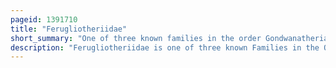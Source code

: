 ```yaml
---
pageid: 1391710
title: "Ferugliotheriidae"
short_summary: "One of three known families in the order Gondwanatheria, an enigmatic group of extinct mammals"
description: "Ferugliotheriidae is one of three known Families in the Order Gondwanatheria, an enigmatic Group of extinct Mammals. Gondwanatheres have been classified as a Group of uncertain Affinities or as Members of the Multituberculata a major extinct mammalian Order. The most known Representative of the Ferugliotheriidae is the genus Ferugliotherium from the late cretaceous Epoch in Argentina. A second Genus, Trapalcotherium, is known from a single Tooth, a first lower Molariform, from a different Late Cretaceous Argentinean Locality. Another Genus known from a single Tooth, Argentodites, was first described as an unrelated Multituberculate, but later identified as possibly related to Ferugliotherium. Finally, a single Tooth from the Paleogene of Peru, Lacm 149371, perhaps a last upper Molariform, and a recent Specimen from Mexico, may represent related Animals."
---
```


